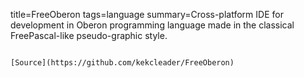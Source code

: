 title=FreeOberon
tags=language
summary=Cross-platform IDE for development in Oberon programming language made in the classical FreePascal-like pseudo-graphic style.
~~~~~~

[Source](https://github.com/kekcleader/FreeOberon)


